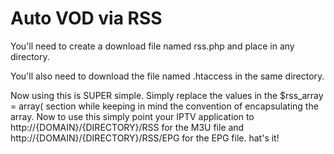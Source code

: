 # Auto VOD via RSS
You'll need to create a download file named rss.php and place in any directory.

You'll also need to download the file named .htaccess in the same directory.

Now using this is SUPER simple. 
Simply replace the values in the $rss_array = array( section while keeping in mind the convention of encapsulating the array. 
Now to use this simply point your IPTV application to http://{DOMAIN}/{DIRECTORY}/RSS for the M3U file and http://{DOMAIN}/{DIRECTORY}/RSS/EPG for the EPG file. 
hat's it!
